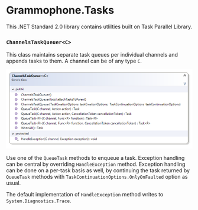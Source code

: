 # Grammophone.Tasks
This .NET Standard 2.0 library contains utlilties built on Task Parallel Library.

### `ChannelsTaskQueuer<C>`
This class maintains separate task queues per individual channels and appends tasks to them.
A channel can be of any type `C`.

![ChannelsTaskQueuer UML diagram](https://github.com/grammophone/Grammophone.Tasks/blob/master/Images/ChannelsTaskQueuer.png)

Use one of the `QueueTask` methods to enqueue a task.
Exception handling can be central by overriding `HandleException` method.
Exception handling can be done on a per-task basis as well, by continuing the task
returned by `QueueTask` methods with `TaskContinuationOptions.OnlyOnFaulted` option as usual.

The default implementation of `HandleException` method writes to `System.Diagnostics.Trace`.
